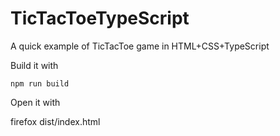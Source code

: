 # TicTacToeTypeScript
A quick example of TicTacToe game in HTML+CSS+TypeScript

Build it with 
```
npm run build
```

Open it with

firefox dist/index.html